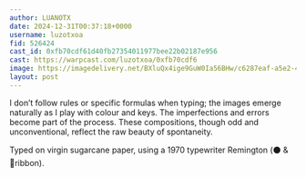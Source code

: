 ```yaml
---
author: LUANOTX
date: 2024-12-31T00:37:18+0000
username: luzotxoa
fid: 526424
cast_id: 0xfb70cdf61d40fb27354011977bee22b02187e956
cast: https://warpcast.com/luzotxoa/0xfb70cdf6
image: https://imagedelivery.net/BXluQx4ige9GuW0Ia56BHw/c6287eaf-a5e2-4daf-d5b2-d4728d7d7100/original
layout: post
---
```

I don’t follow rules or specific formulas when typing; the images emerge naturally as I play with colour and keys. The imperfections and errors become part of the process. These compositions, though odd and unconventional, reflect the raw beauty of spontaneity.  
  
Typed on virgin sugarcane paper, using a 1970 typewriter Remington (⚫ & 🔴ribbon).  

<img src='https://imagedelivery.net/BXluQx4ige9GuW0Ia56BHw/c6287eaf-a5e2-4daf-d5b2-d4728d7d7100/original' alt='' referrerpolicy='no-referrer'/>